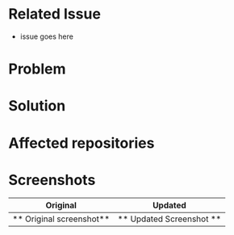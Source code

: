 # Related Issue
- issue goes here

# Problem

# Solution

# Affected repositories

# Screenshots

Original            |   Updated
:-------------------------:|:-------------------------:
** Original screenshot**   |  ** Updated Screenshot **
